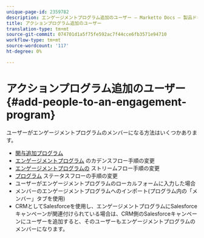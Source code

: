 ```yaml
---
unique-page-id: 2359782
description: エンゲージメントプログラム追加のユーザー — Marketto Docs — 製品ドキュメント
title: アクションプログラム追加のユーザー
translation-type: tm+mt
source-git-commit: 074701d1a5f75fe592ac7f44cce6fb3571e94710
workflow-type: tm+mt
source-wordcount: '117'
ht-degree: 0%

---
```



# アクションプログラム追加のユーザー{#add-people-to-an-engagement-program}

ユーザーがエンゲージメントプログラムのメンバーになる方法はいくつかあります。

* [関与追加プログラム](/help/marketo/product-docs/core-marketo-concepts/smart-campaigns/program-flow-actions/add-to-engagement-program.md)
* [エンゲージメントプログラム](/help/marketo/product-docs/core-marketo-concepts/smart-campaigns/program-flow-actions/change-engagement-program-cadence.md) のカデンスフロー手順の変更
* [エンゲージメントプログラムの](/help/marketo/product-docs/core-marketo-concepts/smart-campaigns/program-flow-actions/change-engagement-program-stream.md) ストリームフロー手順の変更
* [プログラム](/help/marketo/product-docs/core-marketo-concepts/smart-campaigns/program-flow-actions/change-program-status.md) ステータスフローの手順の変更
* ユーザーがエンゲージメントプログラムのローカルフォームに入力した場合
* メンバーのエンゲージメントプログラムへのインポート(プログラム内の「メンバー」タブを使用)
* CRMとしてSalesforceを使用し、エンゲージメントプログラムにSalesforceキャンペーンが関連付けられている場合は、CRM側のSalesforceキャンペーンにユーザーを追加すると、そのユーザーもエンゲージメントプログラムのメンバーになります。
